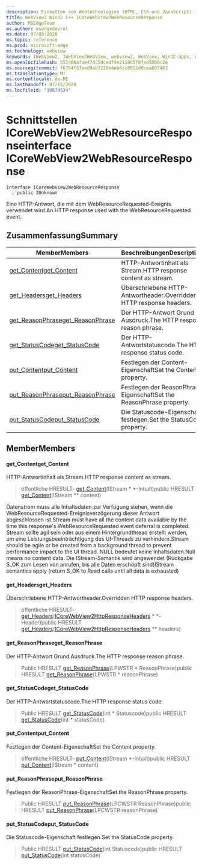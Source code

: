 ```yaml
---
description: Einbetten von Webtechnologien (HTML, CSS und JavaScript) in ihre systemeigenen Anwendungen mit dem Microsoft Edge WebView2-Steuerelement
title: WebView2 Win32 C++ ICoreWebView2WebResourceResponse
author: MSEdgeTeam
ms.author: msedgedevrel
ms.date: 07/08/2020
ms.topic: reference
ms.prod: microsoft-edge
ms.technology: webview
keywords: IWebView2, IWebView2WebView, webview2, WebView, Win32-apps, Win32, Edge, ICoreWebView2, ICoreWebView2Controller, Browser-Steuerelement, Edge-HTML, ICoreWebView2WebResourceResponse
ms.openlocfilehash: 551486afae47dc5dcedf4e2119d5f8fed5066c2e
ms.sourcegitcommit: f6764f57aed9ab7229e4eb6cc8851d0cea667403
ms.translationtype: MT
ms.contentlocale: de-DE
ms.lasthandoff: 07/15/2020
ms.locfileid: "10879534"
---
```

# <span data-ttu-id="2479f-104">Schnittstellen ICoreWebView2WebResourceResponse</span><span class="sxs-lookup"><span data-stu-id="2479f-104">interface ICoreWebView2WebResourceResponse</span></span> 

```
interface ICoreWebView2WebResourceResponse
  : public IUnknown
```

<span data-ttu-id="2479f-105">Eine HTTP-Antwort, die mit dem WebResourceRequested-Ereignis verwendet wird.</span><span class="sxs-lookup"><span data-stu-id="2479f-105">An HTTP response used with the WebResourceRequested event.</span></span>

## <span data-ttu-id="2479f-106">Zusammenfassung</span><span class="sxs-lookup"><span data-stu-id="2479f-106">Summary</span></span>

 <span data-ttu-id="2479f-107">Member</span><span class="sxs-lookup"><span data-stu-id="2479f-107">Members</span></span>                        | <span data-ttu-id="2479f-108">Beschreibungen</span><span class="sxs-lookup"><span data-stu-id="2479f-108">Descriptions</span></span>
--------------------------------|---------------------------------------------
[<span data-ttu-id="2479f-109">get_Content</span><span class="sxs-lookup"><span data-stu-id="2479f-109">get_Content</span></span>](#get_content) | <span data-ttu-id="2479f-110">HTTP-Antwortinhalt als Stream.</span><span class="sxs-lookup"><span data-stu-id="2479f-110">HTTP response content as stream.</span></span>
[<span data-ttu-id="2479f-111">get_Headers</span><span class="sxs-lookup"><span data-stu-id="2479f-111">get_Headers</span></span>](#get_headers) | <span data-ttu-id="2479f-112">Überschriebene HTTP-Antwortheader.</span><span class="sxs-lookup"><span data-stu-id="2479f-112">Overridden HTTP response headers.</span></span>
[<span data-ttu-id="2479f-113">get_ReasonPhrase</span><span class="sxs-lookup"><span data-stu-id="2479f-113">get_ReasonPhrase</span></span>](#get_reasonphrase) | <span data-ttu-id="2479f-114">Der HTTP-Antwort Grund Ausdruck.</span><span class="sxs-lookup"><span data-stu-id="2479f-114">The HTTP response reason phrase.</span></span>
[<span data-ttu-id="2479f-115">get_StatusCode</span><span class="sxs-lookup"><span data-stu-id="2479f-115">get_StatusCode</span></span>](#get_statuscode) | <span data-ttu-id="2479f-116">Der HTTP-Antwortstatuscode.</span><span class="sxs-lookup"><span data-stu-id="2479f-116">The HTTP response status code.</span></span>
[<span data-ttu-id="2479f-117">put_Content</span><span class="sxs-lookup"><span data-stu-id="2479f-117">put_Content</span></span>](#put_content) | <span data-ttu-id="2479f-118">Festlegen der Content-Eigenschaft</span><span class="sxs-lookup"><span data-stu-id="2479f-118">Set the Content property.</span></span>
[<span data-ttu-id="2479f-119">put_ReasonPhrase</span><span class="sxs-lookup"><span data-stu-id="2479f-119">put_ReasonPhrase</span></span>](#put_reasonphrase) | <span data-ttu-id="2479f-120">Festlegen der ReasonPhrase-Eigenschaft</span><span class="sxs-lookup"><span data-stu-id="2479f-120">Set the ReasonPhrase property.</span></span>
[<span data-ttu-id="2479f-121">put_StatusCode</span><span class="sxs-lookup"><span data-stu-id="2479f-121">put_StatusCode</span></span>](#put_statuscode) | <span data-ttu-id="2479f-122">Die Statuscode-Eigenschaft festlegen.</span><span class="sxs-lookup"><span data-stu-id="2479f-122">Set the StatusCode property.</span></span>

## <span data-ttu-id="2479f-123">Member</span><span class="sxs-lookup"><span data-stu-id="2479f-123">Members</span></span>

#### <span data-ttu-id="2479f-124">get_Content</span><span class="sxs-lookup"><span data-stu-id="2479f-124">get_Content</span></span> 

<span data-ttu-id="2479f-125">HTTP-Antwortinhalt als Stream.</span><span class="sxs-lookup"><span data-stu-id="2479f-125">HTTP response content as stream.</span></span>

> <span data-ttu-id="2479f-126">öffentliche HRESULT- [get_Content](#get_content)(IStream \* \*-Inhalt)</span><span class="sxs-lookup"><span data-stu-id="2479f-126">public HRESULT [get_Content](#get_content)(IStream \*\* content)</span></span>

<span data-ttu-id="2479f-127">Datenstrom muss alle Inhaltsdaten zur Verfügung stehen, wenn die WebResourceRequested-Ereignisverzögerung dieser Antwort abgeschlossen ist.</span><span class="sxs-lookup"><span data-stu-id="2479f-127">Stream must have all the content data available by the time this response's WebResourceRequested event deferral is completed.</span></span> <span data-ttu-id="2479f-128">Stream sollte agil sein oder aus einem Hintergrundthread erstellt werden, um eine Leistungsbeeinträchtigung des UI-Threads zu verhindern.</span><span class="sxs-lookup"><span data-stu-id="2479f-128">Stream should be agile or be created from a background thread to prevent performance impact to the UI thread.</span></span> <span data-ttu-id="2479f-129">NULL bedeutet keine Inhaltsdaten.</span><span class="sxs-lookup"><span data-stu-id="2479f-129">Null means no content data.</span></span> <span data-ttu-id="2479f-130">Die IStream-Semantik wird angewendet (Rückgabe S_OK zum Lesen von anrufen, bis alle Daten erschöpft sind)</span><span class="sxs-lookup"><span data-stu-id="2479f-130">IStream semantics apply (return S_OK to Read calls until all data is exhausted)</span></span>

#### <span data-ttu-id="2479f-131">get_Headers</span><span class="sxs-lookup"><span data-stu-id="2479f-131">get_Headers</span></span> 

<span data-ttu-id="2479f-132">Überschriebene HTTP-Antwortheader.</span><span class="sxs-lookup"><span data-stu-id="2479f-132">Overridden HTTP response headers.</span></span>

> <span data-ttu-id="2479f-133">öffentliche HRESULT- [get_Headers](#get_headers)([ICoreWebView2HttpResponseHeaders](icorewebview2httpresponseheaders.md) \* \*-Header)</span><span class="sxs-lookup"><span data-stu-id="2479f-133">public HRESULT [get_Headers](#get_headers)([ICoreWebView2HttpResponseHeaders](icorewebview2httpresponseheaders.md) \*\* headers)</span></span>

#### <span data-ttu-id="2479f-134">get_ReasonPhrase</span><span class="sxs-lookup"><span data-stu-id="2479f-134">get_ReasonPhrase</span></span> 

<span data-ttu-id="2479f-135">Der HTTP-Antwort Grund Ausdruck.</span><span class="sxs-lookup"><span data-stu-id="2479f-135">The HTTP response reason phrase.</span></span>

> <span data-ttu-id="2479f-136">Public HRESULT [get_ReasonPhrase](#get_reasonphrase)(LPWSTR \* ReasonPhrase)</span><span class="sxs-lookup"><span data-stu-id="2479f-136">public HRESULT [get_ReasonPhrase](#get_reasonphrase)(LPWSTR \* reasonPhrase)</span></span>

#### <span data-ttu-id="2479f-137">get_StatusCode</span><span class="sxs-lookup"><span data-stu-id="2479f-137">get_StatusCode</span></span> 

<span data-ttu-id="2479f-138">Der HTTP-Antwortstatuscode.</span><span class="sxs-lookup"><span data-stu-id="2479f-138">The HTTP response status code.</span></span>

> <span data-ttu-id="2479f-139">Public HRESULT [get_StatusCode](#get_statuscode)(int \* Statuscode)</span><span class="sxs-lookup"><span data-stu-id="2479f-139">public HRESULT [get_StatusCode](#get_statuscode)(int \* statusCode)</span></span>

#### <span data-ttu-id="2479f-140">put_Content</span><span class="sxs-lookup"><span data-stu-id="2479f-140">put_Content</span></span> 

<span data-ttu-id="2479f-141">Festlegen der Content-Eigenschaft</span><span class="sxs-lookup"><span data-stu-id="2479f-141">Set the Content property.</span></span>

> <span data-ttu-id="2479f-142">öffentliche HRESULT- [put_Content](#put_content)(IStream \*-Inhalt)</span><span class="sxs-lookup"><span data-stu-id="2479f-142">public HRESULT [put_Content](#put_content)(IStream \* content)</span></span>

#### <span data-ttu-id="2479f-143">put_ReasonPhrase</span><span class="sxs-lookup"><span data-stu-id="2479f-143">put_ReasonPhrase</span></span> 

<span data-ttu-id="2479f-144">Festlegen der ReasonPhrase-Eigenschaft</span><span class="sxs-lookup"><span data-stu-id="2479f-144">Set the ReasonPhrase property.</span></span>

> <span data-ttu-id="2479f-145">Public HRESULT [put_ReasonPhrase](#put_reasonphrase)(LPCWSTR ReasonPhrase)</span><span class="sxs-lookup"><span data-stu-id="2479f-145">public HRESULT [put_ReasonPhrase](#put_reasonphrase)(LPCWSTR reasonPhrase)</span></span>

#### <span data-ttu-id="2479f-146">put_StatusCode</span><span class="sxs-lookup"><span data-stu-id="2479f-146">put_StatusCode</span></span> 

<span data-ttu-id="2479f-147">Die Statuscode-Eigenschaft festlegen.</span><span class="sxs-lookup"><span data-stu-id="2479f-147">Set the StatusCode property.</span></span>

> <span data-ttu-id="2479f-148">Public HRESULT [put_StatusCode](#put_statuscode)(int Statuscode)</span><span class="sxs-lookup"><span data-stu-id="2479f-148">public HRESULT [put_StatusCode](#put_statuscode)(int statusCode)</span></span>

